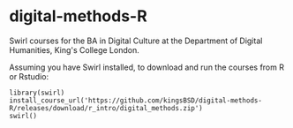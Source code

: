 # digital-methods-R
Swirl courses for the BA in Digital Culture at the Department of Digital Humanities, King's College London.

Assuming you have Swirl installed, to download and run the courses from R or Rstudio:

```
library(swirl)
install_course_url('https://github.com/kingsBSD/digital-methods-R/releases/download/r_intro/digital_methods.zip')
swirl()
```
